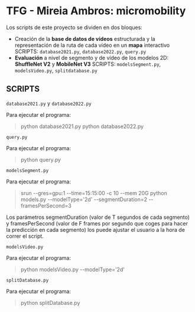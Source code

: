 TFG - Mireia Ambros: micromobility
===================================================
Los scripts de este proyecto se dividen en dos bloques:
* Creación de la **base de datos de vídeos** estructurada y la representación de la ruta de cada vídeo en un **mapa** interactivo
SCRIPTS: `database2021.py`, `database2022.py`, `query.py`
* **Evaluación** a nivel de segmento y de vídeo de los modelos 2D: **ShuffleNet V2** y **MobileNet V3**
SCRIPTS: `modelsSegment.py`, `modelsVideo.py`, `splitdatabase.py`

SCRIPTS
-------

`database2021.py` y `database2022.py`

Para ejecutar el programa: 
>python database2021.py
>python database2022.py

`query.py`

Para ejecutar el programa: 
>python query.py

`modelsSegment.py`

Para ejecutar el programa: 
>srun --gres=gpu:1 --time=15:15:00 -c 10 --mem 20G python models.py --modelType='2d' --segmentDuration=2 --framesPerSecond=3
>
Los parámetros segmentDuration (valor de T segundos de cada segmento) y framesPerSecond (valor de F frames por segundo que coges para hacer la predicción en cada segmento) los puede ajustar el usuario a la hora de correr el script.

`modelsVideo.py`

Para ejecutar el programa: 
>python modelsVideo.py --modelType='2d'

`splitDatabase.py`

Para ejecutar el programa: 
>python splitDatabase.py